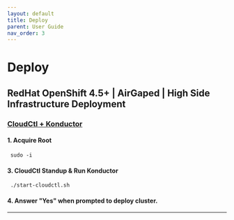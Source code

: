 ```yaml
---
layout: default
title: Deploy
parent: User Guide
nav_order: 3
---
```


# Deploy
## RedHat OpenShift 4.5+ | AirGaped | High Side Infrastructure Deployment
### [CloudCtl + Konductor]    
#### 1. Acquire Root
```
 sudo -i
```
#### 3. CloudCtl Standup & Run Konductor
```
 ./start-cloudctl.sh
```
#### 4. Answer "Yes" when prompted to deploy cluster.
------------------------------------------------------------------------------
    
[CloudCtl + Konductor]:https://repo1.dsop.io/dsop/redhat/platformone/ocp4x/ansible/deploy/-/tree/nightlies
